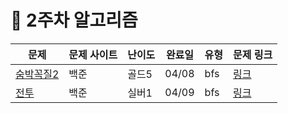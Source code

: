 # 📖 2주차 알고리즘

| 문제                      | 문제 사이트 | 난이도 | 완료일 | 유형 | 문제 링크                                     |
| ------------------------- | ----------- | ------ | :----: | ---- | --------------------------------------------- |
| [숨박꼭질2](./숨박꼭질2/) | 백준        | 골드5  | 04/08  | bfs  | [링크](https://www.acmicpc.net/problem/12581) |
| [전투](./전투/)           | 백준        | 실버1  | 04/09  | bfs  | [링크](https://www.acmicpc.net/problem/1303)  |
